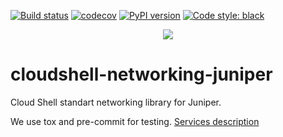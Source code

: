 [![Build status](https://github.com/QualiSystems/cloudshell-networking-juniper/workflows/CI/badge.svg?branch=master)](https://github.com/QualiSystems/cloudshell-networking-juniper/actions?query=branch%3Amaster)
[![codecov](https://codecov.io/gh/QualiSystems/cloudshell-networking-juniper/branch/master/graph/badge.svg)](https://codecov.io/gh/QualiSystems/cloudshell-networking-juniper)
[![PyPI version](https://badge.fury.io/py/cloudshell-networking-juniper.svg)](https://badge.fury.io/py/cloudshell-networking-juniper)
[![Code style: black](https://img.shields.io/badge/code%20style-black-000000.svg)](https://github.com/python/black)


<p align="center">
<img src="https://github.com/QualiSystems/devguide_source/raw/master/logo.png"></img>
</p>

# cloudshell-networking-juniper

Cloud Shell standart networking library for Juniper.

We use tox and pre-commit for testing. [Services description](https://github.com/QualiSystems/cloudshell-package-repo-template#description-of-services)
